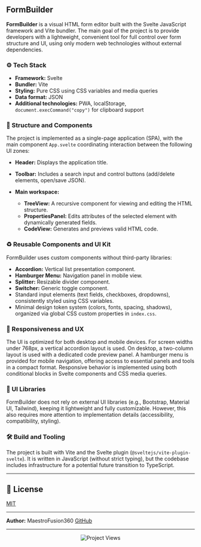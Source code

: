 ## FormBuilder

**FormBuilder** is a visual HTML form editor built with the Svelte JavaScript framework and Vite bundler. The main goal of the project is to provide developers with a lightweight, convenient tool for full control over form structure and UI, using only modern web technologies without external dependencies.

### ⚙️ Tech Stack

* **Framework:** Svelte
* **Bundler:** Vite
* **Styling:** Pure CSS using CSS variables and media queries
* **Data format:** JSON
* **Additional technologies:** PWA, localStorage, `document.execCommand("copy")` for clipboard support

### 🧩 Structure and Components

The project is implemented as a single-page application (SPA), with the main component `App.svelte` coordinating interaction between the following UI zones:

* **Header:** Displays the application title.
* **Toolbar:** Includes a search input and control buttons (add/delete elements, open/save JSON).
* **Main workspace:**

  * **TreeView:** A recursive component for viewing and editing the HTML structure.
  * **PropertiesPanel:** Edits attributes of the selected element with dynamically generated fields.
  * **CodeView:** Generates and previews valid HTML code.

### ♻️ Reusable Components and UI Kit

FormBuilder uses custom components without third-party libraries:

* **Accordion:** Vertical list presentation component.
* **Hamburger Menu:** Navigation panel in mobile view.
* **Splitter:** Resizable divider component.
* **Switcher:** Generic toggle component.
* Standard input elements (text fields, checkboxes, dropdowns), consistently styled using CSS variables.
* Minimal design token system (colors, fonts, spacing, shadows), organized via global CSS custom properties in `index.css`.

### 📱 Responsiveness and UX

The UI is optimized for both desktop and mobile devices. For screen widths under 768px, a vertical accordion layout is used. On desktop, a two-column layout is used with a dedicated code preview panel. A hamburger menu is provided for mobile navigation, offering access to essential panels and tools in a compact format. Responsive behavior is implemented using both conditional blocks in Svelte components and CSS media queries.

### 🚫 UI Libraries

FormBuilder does not rely on external UI libraries (e.g., Bootstrap, Material UI, Tailwind), keeping it lightweight and fully customizable. However, this also requires more attention to implementation details (accessibility, compatibility, styling).

### 🛠️ Build and Tooling

The project is built with Vite and the Svelte plugin (`@sveltejs/vite-plugin-svelte`). It is written in JavaScript (without strict typing), but the codebase includes infrastructure for a potential future transition to TypeScript.

---

## 📄 License

[MIT](LICENSE.md)

---

**Author:** MaestroFusion360
[GitHub](https://github.com/MaestroFusion360)

---

<p align="center">
  <img src="https://komarev.com/ghpvc/?username=MaestroFusion360-FormBuilder&label=Project+Views&color=blue" alt="Project Views" />
</p>


